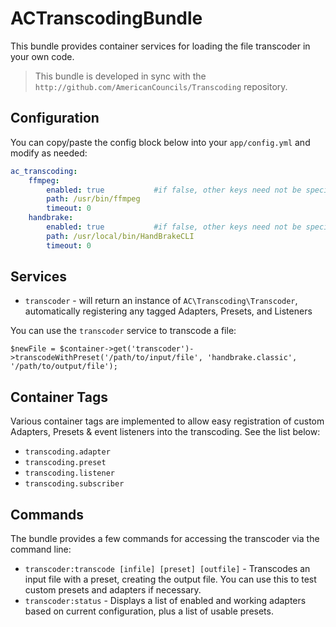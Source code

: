 # ACTranscodingBundle #

This bundle provides container services for loading the file transcoder in your own code.

> This bundle is developed in sync with the `http://github.com/AmericanCouncils/Transcoding` repository.

## Configuration ##

You can copy/paste the config block below into your `app/config.yml` and modify as needed:

```yml
ac_transcoding:
    ffmpeg: 
        enabled: true           #if false, other keys need not be specified
        path: /usr/bin/ffmpeg
        timeout: 0
    handbrake:
        enabled: true           #if false, other keys need not be specified
        path: /usr/local/bin/HandBrakeCLI
        timeout: 0
```

## Services ##

* `transcoder` - will return an instance of `AC\Transcoding\Transcoder`, automatically registering any tagged Adapters, Presets, and Listeners

You can use the `transcoder` service to transcode a file:

    $newFile = $container->get('transcoder')->transcodeWithPreset('/path/to/input/file', 'handbrake.classic', '/path/to/output/file');

## Container Tags ##

Various container tags are implemented to allow easy registration of custom Adapters, Presets & event listeners into the transcoding.  See the list below:

* `transcoding.adapter`
* `transcoding.preset`
* `transcoding.listener`
* `transcoding.subscriber`

## Commands ##

The bundle provides a few commands for accessing the transcoder via the command line:

* `transcoder:transcode [infile] [preset] [outfile]` - Transcodes an input file with a preset, creating the output file.  You can use this to test custom presets and adapters if necessary.
* `transcoder:status` - Displays a list of enabled and working adapters based on current configuration, plus a list of usable presets.

